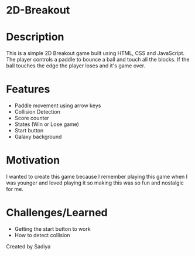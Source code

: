 # 2D-Breakout

# Description
This is a simple 2D Breakout game built using HTML, CSS and JavaScript.
The player controls a paddle to bounce a ball and touch all the blocks.
If the ball touches the edge the player loses and it's game over.

# Features
- Paddle movement using arrow keys
- Collision Detection
- Score counter
- States (Win or Lose game)
- Start button
- Galaxy background

# Motivation
I wanted to create this game because I remember playing this game when I was younger and loved playing it so making this was so fun and nostalgic for me.

# Challenges/Learned
- Getting the start button to work
- How to detect collision

Created by Sadiya

